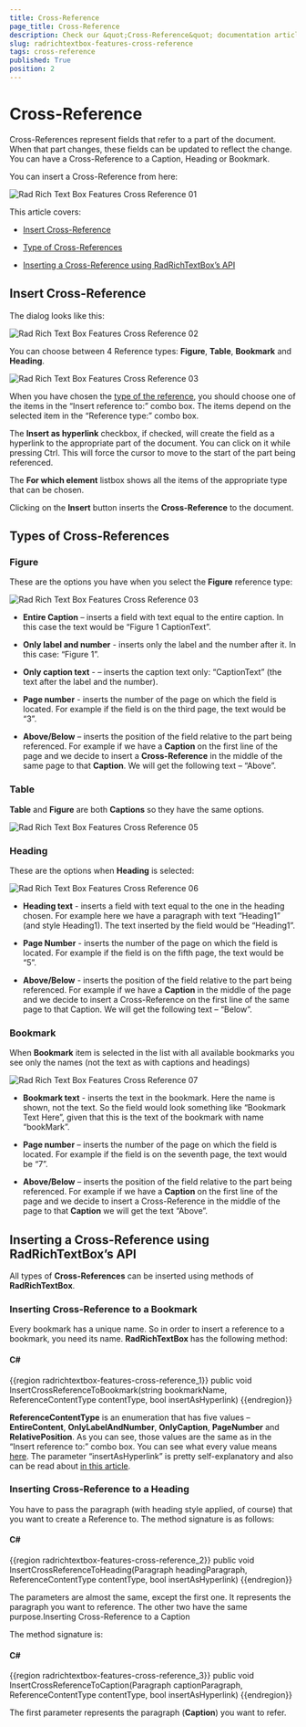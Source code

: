 ```yaml
---
title: Cross-Reference
page_title: Cross-Reference
description: Check our &quot;Cross-Reference&quot; documentation article for the RadRichTextBox {{ site.framework_name }} control.
slug: radrichtextbox-features-cross-reference
tags: cross-reference
published: True
position: 2
---
```


# Cross-Reference



Cross-References represent fields that refer to a part of the document. When that part changes, these fields can be updated to reflect the change. You can have a Cross-Reference to a Caption, Heading or Bookmark. 

You can insert a Cross-Reference from here:

![Rad Rich Text Box Features Cross Reference 01](images/RadRichTextBox_Features_Cross_Reference_01.png)

This article covers:

* [Insert Cross-Reference](#insert-cross-reference)

* [Type of Cross-References](#types-of-cross-references)

* [Inserting a Cross-Reference using RadRichTextBox’s API](#inserting-a-cross-reference-using-radrichtextbox’s-api)

## Insert Cross-Reference

The dialog looks like this:

![Rad Rich Text Box Features Cross Reference 02](images/RadRichTextBox_Features_Cross_Reference_02.png)

You can choose between 4 Reference types: __Figure__, __Table__, __Bookmark__ and __Heading__.

![Rad Rich Text Box Features Cross Reference 03](images/RadRichTextBox_Features_Cross_Reference_03.png)

When you have chosen the [type of the reference](#types-of-cross-references), you should choose one of the items in the “Insert reference to:” combo box. The items depend on the selected item in the “Reference type:” combo box.
        

The __Insert as hyperlink__ checkbox, if checked, will create the field as a hyperlink to the appropriate part of the document. You can click on it while pressing Ctrl. This will force the cursor to move to the start of the part being referenced.
        

The __For which element__ listbox shows all the items of the appropriate type that can be chosen.
        

Clicking on the __Insert__ button inserts the __Cross-Reference__ to the document.
        

## Types of Cross-References

### Figure

These are the options you have when you select the __Figure__ reference type:

![Rad Rich Text Box Features Cross Reference 03](images/RadRichTextBox_Features_Cross_Reference_03.png)

* __Entire Caption__ – inserts a field with text equal to the entire caption. In this case the text would be “Figure 1 CaptionText”.

* __Only label and number__ - inserts only the label and the number after it. In this case: “Figure 1”.

* __Only caption text__ - – inserts the caption text only: “CaptionText” (the text after the label and the number).

* __Page number__ - inserts the number of the page on which the field is located. For example if the field is on the third page, the text would be “3”.

* __Above/Below__ – inserts the position of the field relative to the part being referenced. For example if we have a __Caption__ on the first line of the page and we decide to insert a __Cross-Reference__ in the middle of the same page to that __Caption__. We will get the following text – “Above”.
                
### Table

__Table__ and __Figure__ are both __Captions__ so they have the same options.

![Rad Rich Text Box Features Cross Reference 05](images/RadRichTextBox_Features_Cross_Reference_05.png)

### Heading

These are the options when __Heading__ is selected:

![Rad Rich Text Box Features Cross Reference 06](images/RadRichTextBox_Features_Cross_Reference_06.png)

* __Heading text__ - inserts a field with text equal to the one in the heading chosen. For example here we have a paragraph with text “Heading1” (and style Heading1). The text inserted by the field would be “Heading1”.
                

* __Page Number__ - inserts the number of the page on which the field is located. For example if the field is on the fifth page, the text would be “5”.
                

* __Above/Below__ - inserts the position of the field relative to the part being referenced. For example if we have a __Caption__ in the middle of the page and we decide to insert a Cross-Reference on the first line of the same page to that Caption. We will get the following text – “Below”.
                
### Bookmark

When __Bookmark__ item is selected in the list with all available bookmarks you see only the names (not the text as with captions and headings)

![Rad Rich Text Box Features Cross Reference 07](images/RadRichTextBox_Features_Cross_Reference_07.png)

* __Bookmark text__ - inserts the text in the bookmark. Here the name is shown, not the text. So the field would look something like “Bookmark Text Here”, given that this is the text of the bookmark with name “bookMark”.

* __Page number__ – inserts the number of the page on which the field is located. For example if the field is on the seventh page, the text would be “7”.

* __Above/Below__ – inserts the position of the field relative to the part being referenced. For example if we have a __Caption__ on the first line of the page and we decide to insert a Cross-Reference in the middle of the page to that __Caption__ we will get the text “Above”.
                

## Inserting a Cross-Reference using RadRichTextBox’s API

All types of __Cross-References__ can be inserted using methods of __RadRichTextBox__.

### Inserting Cross-Reference to a Bookmark

Every bookmark has a unique name. So in order to insert a reference to a bookmark, you need its name. __RadRichTextBox__ has the following method:

#### __C#__

{{region radrichtextbox-features-cross-reference_1}}
	public void InsertCrossReferenceToBookmark(string bookmarkName, ReferenceContentType contentType, bool insertAsHyperlink)
{{endregion}}



__ReferenceContentType__ is an enumeration that has five values – __EntireContent__, __OnlyLabelAndNumber__, __OnlyCaption__, __PageNumber__ and __RelativePosition__. As you can see, those values are the same as in the “Insert reference to:” combo box. You can see what every value means [here](#Type_of_Cross_References/Bookmark). The parameter “insertAsHyperlink” is pretty self-explanatory and also can be read about [in this article](#insert-cross-reference).

### Inserting Cross-Reference to a Heading

You have to pass the paragraph (with heading style applied, of course) that you want to create a Reference to. The method signature is as follows:

#### __C#__

{{region radrichtextbox-features-cross-reference_2}}
	public void InsertCrossReferenceToHeading(Paragraph headingParagraph, ReferenceContentType contentType, bool insertAsHyperlink)
{{endregion}}


The parameters are almost the same, except the first one. It represents the paragraph you want to reference. The other two have the same purpose.Inserting Cross-Reference to a Caption

The method signature is:

#### __C#__

{{region radrichtextbox-features-cross-reference_3}}
	public void InsertCrossReferenceToCaption(Paragraph captionParagraph, ReferenceContentType contentType, bool insertAsHyperlink)
{{endregion}}


The first parameter represents the paragraph (__Caption__) you want to refer.
            
